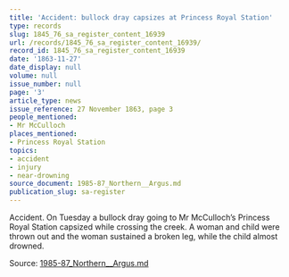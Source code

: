 ```yaml
---
title: 'Accident: bullock dray capsizes at Princess Royal Station'
type: records
slug: 1845_76_sa_register_content_16939
url: /records/1845_76_sa_register_content_16939/
record_id: 1845_76_sa_register_content_16939
date: '1863-11-27'
date_display: null
volume: null
issue_number: null
page: '3'
article_type: news
issue_reference: 27 November 1863, page 3
people_mentioned:
- Mr McCulloch
places_mentioned:
- Princess Royal Station
topics:
- accident
- injury
- near-drowning
source_document: 1985-87_Northern__Argus.md
publication_slug: sa-register
---
```


Accident.  On Tuesday a bullock dray going to Mr McCulloch’s Princess Royal Station capsized while crossing the creek.  A woman and child were thrown out and the woman sustained a broken leg, while the child almost drowned.

Source: [1985-87_Northern__Argus.md](/downloads/markdown/1985-87_Northern__Argus.md)

